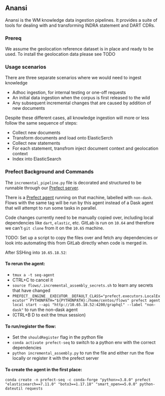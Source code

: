 ## Anansi
Anansi is the WM knowledge data ingestion pipelines. It provides a suite of tools for dealing with and transforming INDRA statement and DART CDRs.

### Prereq
We assume the geolocation reference dataset is in place and ready to be used. To install the geolocation data please see TODO

### Usage scenarios
There are three separate scenarios where we would need to ingest knowledge
- Adhoc ingestion, for internal testing or one-off requests
- An initial data ingestion when the corpus is first released to the wild
- Any subsequent incremental changes that are caused by addition of new documents

Despite these different cases, all knowledge ingestion will more or less follow the same sequence of steps:
- Collect new documents
- Transform documents and load onto ElasticSerch
- Collect new statements
- For each statement, transfrom inject document context and geolocation context
- Index into ElasticSearch


### Prefect Background and Commands

The `incremental_pipeline.py` file is decorated and structured to be runnable through our [Prefect server](http://10.65.18.52:8080/default).

There is a [Prefect agent](https://docs.prefect.io/orchestration/agents/overview.html) running on that machine, labelled with `non-dask`. Flows with the same tag will be run by this agent instead of a Dask agent that will attempt to run some tasks in parallel.

Code changes currently need to be manually copied over, including local dependencies like `dart`, `elastic`, etc. GitLab is run on `10.64` and therefore we can't `git clone` from it on the `10.65` machine.

TODO: Set up a script to copy the files over and fetch any dependencies or look into automating this from GitLab directly when code is merged in.

After SSHing into `10.65.18.52`:

#### To rerun the agent:

- `tmux a -t seq-agent`
- CTRL+C to cancel it
- `source flows/.incremental_assembly_secrets.sh` to learn any secrets that have changed
- `PREFECT__ENGINE__EXECUTOR__DEFAULT_CLASS="prefect.executors.LocalExecutor" PYTHONPATH="${PYTHONPATH}:/home/centos/flows" prefect agent local start --api "http://10.65.18.52:4200/graphql" --label "non-dask"` to run the non-dask agent
- (CTRL+B D to exit the tmux session)

#### To run/register the flow:

- Set the `shouldRegister` flag in the python file
- `conda activate prefect-seq` to switch to a python env with the correct dependencies
- `python incremental_assembly.py` to run the file and either run the flow locally or register it with the prefect server

#### To create the agent in the first place:

`conda create -n prefect-seq -c conda-forge "python>=3.8.0" prefect "elasticsearch==7.11.0" "boto3==1.17.18" "smart_open==5.0.0" python-dateutil requests`
